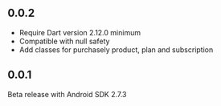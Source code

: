 ## 0.0.2

- Require Dart version 2.12.0 minimum
- Compatible with null safety
- Add classes for purchasely product, plan and subscription

## 0.0.1

Beta release with Android SDK 2.7.3
